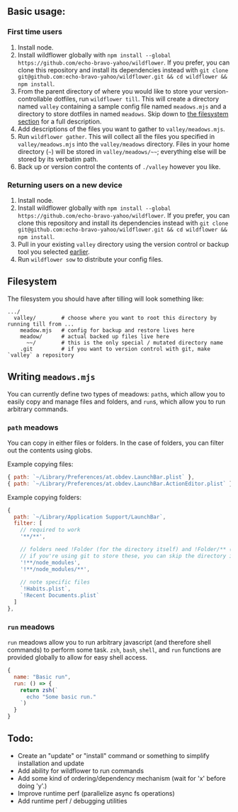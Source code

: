 ## Basic usage:
### First time users

1. Install node.
2. Install wildflower globally with `npm install --global https://github.com/echo-bravo-yahoo/wildflower`. If you prefer, you can clone this repository and install its dependencies instead with `git clone git@github.com:echo-bravo-yahoo/wildflower.git && cd wildflower && npm install`.
3. From the parent directory of where you would like to store your version-controllable dotfiles, run `wildflower till`. This will create a directory named `valley` containing a sample config file named `meadows.mjs` and a directory to store dotfiles in named `meadows`. Skip down to [the filesystem section](#Filesystem) for a full description.
4. Add descriptions of the files you want to gather to `valley/meadows.mjs`.
5. Run `wildflower gather`. This will collect all the files you specified in `valley/meadows.mjs` into the `valley/meadows` directory. Files in your home directory (`~`) will be stored in `valley/meadows/~~`; everything else will be stored by its verbatim path.
6. Back up or version control the contents of `./valley` however you like.

### Returning users on a new device

1. Install node.
2. Install wildflower globally with `npm install --global https://github.com/echo-bravo-yahoo/wildflower`. If you prefer, you can clone this repository and install its dependencies instead with `git clone git@github.com:echo-bravo-yahoo/wildflower.git && cd wildflower && npm install`.
3. Pull in your existing `valley` directory using the version control or backup tool you selected [earlier](#first-time-users).
4. Run `wildflower sow` to distribute your config files.

## Filesystem
The filesystem you should have after tilling will look something like:
```
.../
  valley/        # choose where you want to root this directory by running till from ...
    meadow.mjs   # config for backup and restore lives here
    meadow/      # actual backed up files live here
      ~~/        # this is the only special / mutated directory name
    .git         # if you want to version control with git, make `valley` a repository
```

## Writing `meadows.mjs`

You can currently define two types of meadows: `path`s, which allow you to easily copy and manage files and folders, and `run`s, which allow you to run arbitrary commands.

### `path` meadows

You can copy in either files or folders. In the case of folders, you can filter out the contents using globs.

Example copying files:
```js
{ path: `~/Library/Preferences/at.obdev.LaunchBar.plist` },
{ path: `~/Library/Preferences/at.obdev.LaunchBar.ActionEditor.plist` },
```

Example copying folders:
```js
{
  path: `~/Library/Application Support/LaunchBar`,
  filter: [
    // required to work
    '**/**',

    // folders need !Folder (for the directory itself) and !Folder/** (for it's files)
    // if you're using git to store these, you can skip the directory ignore
    '!**/node_modules',
    '!**/node_modules/**',
    
    // note specific files
    `!Habits.plist`,
    `!Recent Documents.plist`
  ]
},
```

### `run` meadows

`run` meadows allow you to run arbitrary javascript (and therefore shell commands) to perform some task. `zsh`, `bash`, `shell`, and `run` functions are provided globally to allow for easy shell access.

```js
{
  name: "Basic run",
  run: () => {
    return zsh(`
      echo "Some basic run."
    `)
  }
}
```

## Todo:
- Create an "update" or "install" command or something to simplify installation and update
- Add ability for wildflower to run commands
- Add some kind of ordering/dependency mechanism (wait for 'x' before doing 'y'.)
- Improve runtime perf (parallelize async fs operations)
- Add runtime perf / debugging utilities
